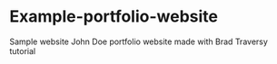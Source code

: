 # Example-portfolio-website
Sample website
John Doe portfolio website made with Brad Traversy tutorial
